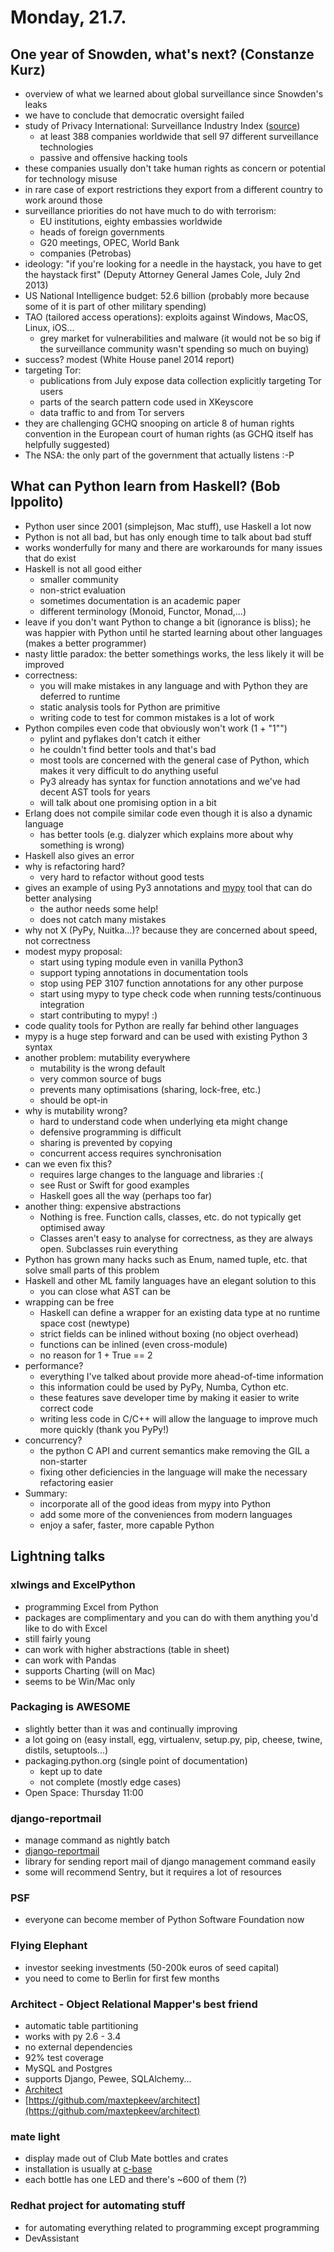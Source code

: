 # Monday, 21.7.

## One year of Snowden, what's next? (Constanze Kurz)
* overview of what we learned about global surveillance since Snowden's leaks
* we have to conclude that democratic oversight failed
* study of Privacy International: Surveillance Industry Index ([source](https://www.privacyinternational.org/sii/))
	* at least 388 companies worldwide that sell 97 different surveillance technologies
	* passive and offensive hacking tools
* these companies usually don't take human rights as concern or potential for technology misuse
* in rare case of export restrictions they export from a different country to work around those
* surveillance priorities do not have much to do with terrorism:
	* EU institutions, eighty embassies worldwide
	* heads of foreign governments
	* G20 meetings, OPEC, World Bank
	* companies (Petrobas)
* ideology: "if you're looking for a needle in the haystack, you have to get the haystack first" (Deputy Attorney General James Cole, July 2nd 2013)
* US National Intelligence budget: 52.6 billion (probably more because some of it is part of other military spending)
* TAO (tailored access operations): exploits against Windows, MacOS, Linux, iOS...
	* grey market for vulnerabilities and malware (it would not be so big if the surveillance community wasn't spending so much on buying)
* success? modest (White House panel 2014 report)
* targeting Tor:
	* publications from July expose data collection explicitly targeting Tor users
	* parts of the search pattern code used in XKeyscore
	* data traffic to and from Tor servers
* they are challenging GCHQ snooping on article 8 of human rights convention in the European court of human rights (as GCHQ itself has helpfully suggested)
* The NSA: the only part of the government that actually listens :-P


## What can Python learn from Haskell? (Bob Ippolito)
* Python user since 2001 (simplejson, Mac stuff), use Haskell a lot now
* Python is not all bad, but has only enough time to talk about bad stuff
* works wonderfully for many and there are workarounds for many issues that do exist
* Haskell is not all good either
	* smaller community
	* non-strict evaluation
	* sometimes documentation is an academic paper
	* different terminology (Monoid, Functor, Monad,...)
* leave if you don't want Python to change a bit (ignorance is bliss); he was happier with Python until he started learning about other languages (makes a better programmer)
* nasty little paradox: the better somethings works, the less likely it will be improved
* correctness:
	* you will make mistakes in any language and with Python they are deferred to runtime
	* static analysis tools for Python are primitive
	* writing code to test for common mistakes is a lot of work
* Python compiles even code that obviously won't work (1 + "1"")
	* pylint and pyflakes don't catch it either
	* he couldn't find better tools and that's bad
	* most tools are concerned with the general case of Python, which makes it very difficult to do anything useful
	* Py3 already has syntax for function annotations and we've had decent AST tools for years
	* will talk about one promising option in a bit
* Erlang does not compile similar code even though it is also a dynamic language
	* has better tools (e.g. dialyzer which explains more about why something is wrong)
* Haskell also gives an error
* why is refactoring hard?
	* very hard to refactor without good tests
* gives an example of using Py3 annotations and [mypy](http://www.mypy-lang.org/) tool that can do better analysing
	* the author needs some help!
	* does not catch many mistakes
* why not X (PyPy, Nuitka...)? because they are concerned about speed, not correctness
* modest mypy proposal:
	* start using typing module even in vanilla Python3
	* support typing annotations in documentation tools
	* stop using PEP 3107 function annotations for any other purpose
	* start using mypy to type check code when running tests/continuous integration
	* start contributing to mypy! :)
* code quality tools for Python are really far behind other languages
* mypy is a huge step forward and can be used with existing Python 3 syntax
* another problem: mutability everywhere
	* mutability is the wrong default
	* very common source of bugs
	* prevents many optimisations (sharing, lock-free, etc.)
	* should be opt-in
* why is mutability wrong?
	* hard to understand code when underlying eta might change
	* defensive programming is difficult
	* sharing is prevented by copying
	* concurrent access requires synchronisation
* can we even fix this?
	* requires large changes to the language and libraries :(
	* see Rust or Swift for good examples
	* Haskell goes all the way (perhaps too far)
* another thing: expensive abstractions
	* Nothing is free. Function calls, classes, etc. do not typically get optimised away
	* Classes aren't easy to analyse for correctness, as they are always open. Subclasses ruin everything
* Python has grown many hacks such as Enum, named tuple, etc. that solve small parts of this problem
* Haskell and other ML family languages have an elegant solution to this
	* you can close what AST can be
* wrapping can be free
	* Haskell can define a wrapper for an existing data type at no runtime space cost (newtype)
	* strict fields can be inlined without boxing (no object overhead)
	* functions can be inlined (even cross-module)
	* no reason for 1 + True == 2
* performance?
	* everything I've talked about provide more ahead-of-time information
	* this information could be used by PyPy, Numba, Cython etc.
	* these features save developer time by making it easier to write correct code
	* writing less code in C/C++ will allow the language to improve much more quickly (thank you PyPy!)
* concurrency?
	* the python C API and current semantics make removing the GIL a non-starter
	* fixing other deficiencies in the language will make the necessary refactoring easier
* Summary:
	* incorporate all of the good ideas from mypy into Python
	* add some more of the conveniences from modern languages
	* enjoy a safer, faster, more capable Python


## Lightning talks

### xlwings and ExcelPython
* programming Excel from Python
* packages are complimentary and you can do with them anything you'd like to do with Excel
* still fairly young
* can work with higher abstractions (table in sheet)
* can work with Pandas
* supports Charting (will on Mac)
* seems to be Win/Mac only

### Packaging is AWESOME
* slightly better than it was and continually improving
* a lot going on (easy install, egg, virtualenv, setup.py, pip, cheese, twine, distils, setuptools...)
* packaging.python.org (single point of documentation)
	* kept up to date
	* not complete (mostly edge cases)
* Open Space: Thursday 11:00

### django-reportmail
* manage command as nightly batch
* [django-reportmail](https://github.com/hirokiky/django-reportmail)
* library for sending report mail of django management command easily
* some will recommend Sentry, but it requires a lot of resources

### PSF
* everyone can become member of Python Software Foundation now

### Flying Elephant
* investor seeking investments (50-200k euros of seed capital)
* you need to come to Berlin for first few months

### Architect - Object Relational Mapper's best friend
* automatic table partitioning
* works with py 2.6 - 3.4
* no external dependencies
* 92% test coverage
* MySQL and Postgres
* supports Django, Pewee, SQLAlchemy...
* [Architect](https://pypi.python.org/pypi/architect/0.2.0)
* [https://github.com/maxtepkeev/architect](https://github.com/maxtepkeev/architect)

### mate light
* display made out of Club Mate bottles and crates
* installation is usually at [c-base](http://c-base.org)
* each bottle has one LED and there's ~600 of them (?)

### Redhat project for automating stuff
* for automating everything related to programming except programming
* DevAssistant